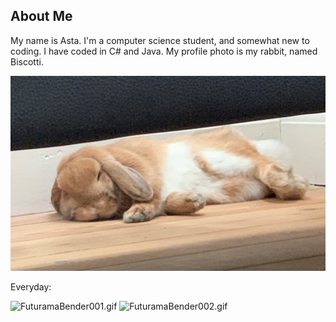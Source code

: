 ## About Me

My name is Asta. I'm a computer science student, and somewhat new to coding. I have coded in C# and Java.
My profile photo is my rabbit, named Biscotti.

![Biscotti (2).JPG](https://github.com/AsHuOvSo/AsHuOvSo.github.io/blob/master/Biscotti%20(2).JPG?raw=true)

Everyday:

![FuturamaBender001.gif](https://64.media.tumblr.com/tumblr_lxe2ybvPfG1qg3q94o1_250.gifv)
![FuturamaBender002.gif](https://64.media.tumblr.com/tumblr_lxe2ybvPfG1qg3q94o2_250.gifv)
